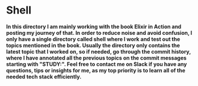 # Shell

**In this directory I am mainly working with the book Elixir in Action and posting my journey of that. In order to reduce noise and avoid confusion, I only have a single directory called shell where I work and test out the topics mentioned in the book. Usually the directory only contains the latest topic that I worked on, so if needed, go through the commit history, where I have annotated all the previous topics on the commit messages starting with "STUDY:". Feel free to contact me on Slack if you have any questions, tips or insights for me, as my top priority is to learn all of the needed tech stack efficiently.**

